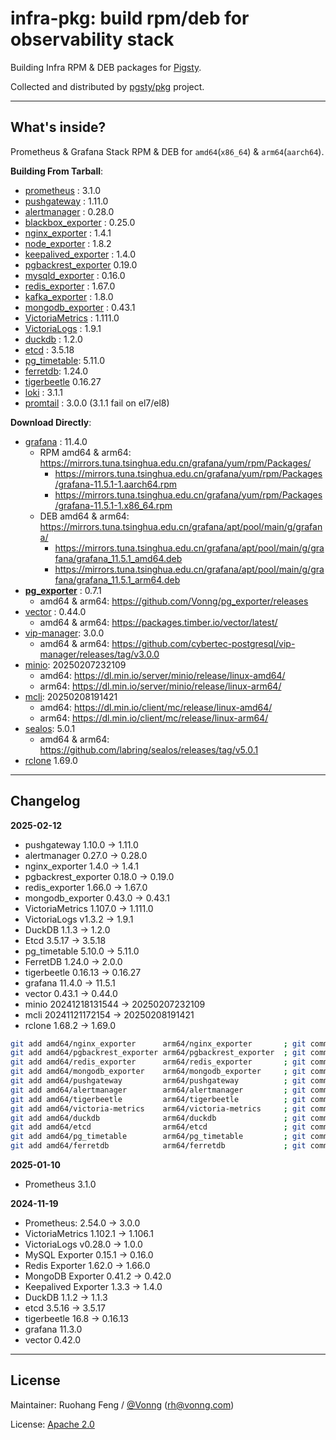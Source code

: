 # infra-pkg: build rpm/deb for observability stack

Building Infra RPM & DEB packages for [Pigsty](https://pgsty.com).

Collected and distributed by [pgsty/pkg](https://github.com/pgsty/pkg) project.


--------

## What's inside?

Prometheus & Grafana Stack RPM & DEB for `amd64`(`x86_64`) & `arm64`(`aarch64`).

**Building From Tarball**:

- [prometheus](https://github.com/prometheus/prometheus) : 3.1.0
- [pushgateway](https://github.com/prometheus/pushgateway) : 1.11.0
- [alertmanager](https://github.com/prometheus/alertmanager) : 0.28.0
- [blackbox_exporter](https://github.com/prometheus/blackbox_exporter) : 0.25.0
- [nginx_exporter](https://github.com/nginxinc/nginx-prometheus-exporter) : 1.4.1
- [node_exporter](https://github.com/prometheus/node_exporter) : 1.8.2
- [keepalived_exporter](https://github.com/mehdy/keepalived-exporter) : 1.4.0
- [pgbackrest_exporter](https://github.com/woblerr/pgbackrest_exporter) 0.19.0
- [mysqld_exporter](https://github.com/prometheus/mysqld_exporter) : 0.16.0
- [redis_exporter](https://github.com/oliver006/redis_exporter) : 1.67.0
- [kafka_exporter](https://github.com/danielqsj/kafka_exporter) : 1.8.0
- [mongodb_exporter](https://github.com/percona/mongodb_exporter) : 0.43.1
- [VictoriaMetrics](https://github.com/VictoriaMetrics/VictoriaMetrics) : 1.111.0
- [VictoriaLogs](https://github.com/VictoriaMetrics/VictoriaMetrics/releases) : 1.9.1
- [duckdb](https://github.com/duckdb/duckdb) : 1.2.0
- [etcd](https://github.com/etcd-io/etcd) : 3.5.18
- [pg_timetable](https://github.com/cybertec-postgresql/pg_timetable): 5.11.0
- [ferretdb](https://github.com/FerretDB/FerretDB): 1.24.0
- [tigerbeetle](https://github.com/tigerbeetle/tigerbeetle) 0.16.27
- [loki](https://github.com/grafana/loki) : 3.1.1
- [promtail](https://github.com/grafana/loki/releases/tag/v3.0.0) : 3.0.0 (3.1.1 fail on el7/el8)


**Download Directly**:

- [grafana](https://github.com/grafana/grafana/) : 11.4.0
    - RPM amd64 & arm64: https://mirrors.tuna.tsinghua.edu.cn/grafana/yum/rpm/Packages/
      - https://mirrors.tuna.tsinghua.edu.cn/grafana/yum/rpm/Packages/grafana-11.5.1-1.aarch64.rpm
      - https://mirrors.tuna.tsinghua.edu.cn/grafana/yum/rpm/Packages/grafana-11.5.1-1.x86_64.rpm
    - DEB amd64 & arm64: https://mirrors.tuna.tsinghua.edu.cn/grafana/apt/pool/main/g/grafana/
      - https://mirrors.tuna.tsinghua.edu.cn/grafana/apt/pool/main/g/grafana/grafana_11.5.1_amd64.deb
      - https://mirrors.tuna.tsinghua.edu.cn/grafana/apt/pool/main/g/grafana/grafana_11.5.1_arm64.deb
- [**pg_exporter**](https://github.com/Vonng/pg_exporter) : 0.7.1
    - amd64 & arm64: https://github.com/Vonng/pg_exporter/releases
- [vector](https://github.com/vectordotdev/vector/releases) : 0.44.0
    - amd64 & arm64: https://packages.timber.io/vector/latest/
- [vip-manager](https://github.com/cybertec-postgresql/vip-manager): 3.0.0
    - amd64 & arm64: https://github.com/cybertec-postgresql/vip-manager/releases/tag/v3.0.0
- [minio](https://github.com/minio/minio): 20250207232109
    - amd64: https://dl.min.io/server/minio/release/linux-amd64/
    - arm64: https://dl.min.io/server/minio/release/linux-arm64/
- [mcli](https://github.com/minio/mc): 20250208191421
    - amd64: https://dl.min.io/client/mc/release/linux-amd64/
    - arm64: https://dl.min.io/client/mc/release/linux-arm64/
- [sealos](https://github.com/labring/sealos): 5.0.1
    - amd64 & arm64: https://github.com/labring/sealos/releases/tag/v5.0.1
- [rclone](https://github.com/rclone/rclone/releases/) 1.69.0


--------

## Changelog

**2025-02-12**

- pushgateway 1.10.0 -> 1.11.0
- alertmanager 0.27.0 -> 0.28.0
- nginx_exporter 1.4.0 -> 1.4.1
- pgbackrest_exporter 0.18.0 -> 0.19.0
- redis_exporter 1.66.0 -> 1.67.0
- mongodb_exporter 0.43.0 -> 0.43.1
- VictoriaMetrics 1.107.0 -> 1.111.0
- VictoriaLogs v1.3.2 -> 1.9.1
- DuckDB 1.1.3 -> 1.2.0
- Etcd 3.5.17 -> 3.5.18
- pg_timetable 5.10.0 -> 5.11.0
- FerretDB 1.24.0 -> 2.0.0
- tigerbeetle 0.16.13 -> 0.16.27
- grafana 11.4.0 -> 11.5.1
- vector 0.43.1 -> 0.44.0
- minio 20241218131544 -> 20250207232109
- mcli 20241121172154 -> 20250208191421
- rclone 1.68.2 -> 1.69.0

```bash
git add amd64/nginx_exporter      arm64/nginx_exporter       ; git commit -m 'bump nginx_exporter to the latest version'                                            
git add amd64/pgbackrest_exporter arm64/pgbackrest_exporter  ; git commit -m 'bump pgbackrest_exporter to the latest version'                                                 
git add amd64/redis_exporter      arm64/redis_exporter       ; git commit -m 'bump redis_exporter to the latest version'                                            
git add amd64/mongodb_exporter    arm64/mongodb_exporter     ; git commit -m 'bump mongodb_exporter to the latest version'                                              
git add amd64/pushgateway         arm64/pushgateway          ; git commit -m 'bump pushgateway to the latest version'                                         
git add amd64/alertmanager        arm64/alertmanager         ; git commit -m 'bump alertmanager to the latest version'                                          
git add amd64/tigerbeetle         arm64/tigerbeetle          ; git commit -m 'bump tigerbeetle to the latest version'                                         
git add amd64/victoria-metrics    arm64/victoria-metrics     ; git commit -m 'bump victoria-metrics to the latest version'                                              
git add amd64/duckdb              arm64/duckdb               ; git commit -m 'bump duckdb to the latest version'                                    
git add amd64/etcd                arm64/etcd                 ; git commit -m 'bump etcd to the latest version'                                  
git add amd64/pg_timetable        arm64/pg_timetable         ; git commit -m 'bump pg_timetable to the latest version'                                          
git add amd64/ferretdb            arm64/ferretdb             ; git commit -m 'bump ferretdb to the latest version'                                      
```


**2025-01-10**

- Prometheus 3.1.0


**2024-11-19**

- Prometheus: 2.54.0 -> 3.0.0
- VictoriaMetrics 1.102.1 -> 1.106.1
- VictoriaLogs v0.28.0 -> 1.0.0
- MySQL Exporter 0.15.1 -> 0.16.0
- Redis Exporter 1.62.0 -> 1.66.0
- MongoDB Exporter 0.41.2 -> 0.42.0
- Keepalived Exporter 1.3.3 -> 1.4.0
- DuckDB 1.1.2 -> 1.1.3
- etcd 3.5.16 -> 3.5.17
- tigerbeetle 16.8 -> 0.16.13
- grafana 11.3.0
- vector 0.42.0



--------

## License

Maintainer: Ruohang Feng / [@Vonng](https://vonng.com/en/) ([rh@vonng.com](mailto:rh@vonng.com))

License: [Apache 2.0](LICENSE)
